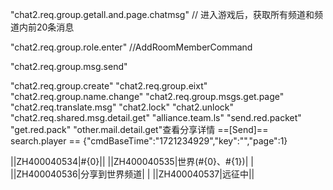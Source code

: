 "chat2.req.group.getall.and.page.chatmsg"
// 进入游戏后，获取所有频道和频道内前20条消息

"chat2.req.group.role.enter"
//AddRoomMemberCommand

"chat2.req.group.msg.send"

"chat2.req.group.create"
"chat2.req.group.eixt"
"chat2.req.group.name.change"
"chat2.req.group.msgs.get.page"
"chat2.req.translate.msg"
"chat2.lock"
"chat2.unlock"
"chat2.req.shared.msg.detail.get"
"alliance.team.ls"
"send.red.packet"
"get.red.pack"
"other.mail.detail.get"查看分享详情
==[Send]== search.player == {"cmdBaseTime":"1721234929","key":"","page":1}

||ZH400040534|#{0}||
||ZH400040535|世界(#{0}、#{1})|   |
||ZH400040536|分享到世界频道|   |
||ZH400040537|远征中||
